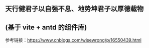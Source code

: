 ## 天行健君子以自强不息、地势坤君子以厚德载物

## (基于 vite + antd 的组件库)
参考链接：https://www.cnblogs.com/wisewrong/p/16550439.html
